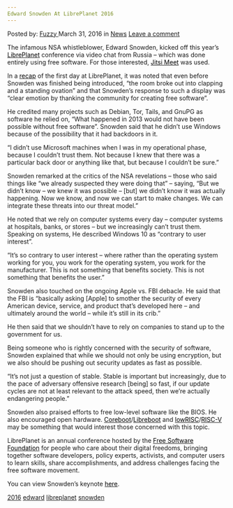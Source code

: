 ```yaml
---
Edward Snowden At LibrePlanet 2016
---
```

<article class="post-listing post-13615 post type-post status-publish format-standard hentry category-news tag-3336 tag-edward tag-libreplanet tag-snowden">
    <div class="post-inner">
        <span>Posted by: <a href="https://www.deepdotweb.com/author/fuzzy/" title="">Fuzzy </a></span>
    <span>March 31, 2016</span>
    <span>in <a href="https://www.deepdotweb.com/category/news/" rel="category tag">News</a></span>
    <span><a href="https://www.deepdotweb.com/2016/03/31/edward-snowden-libreplanet-2016/#respond">Leave a comment</a></span>
    </p>
    <div class="clear"></div>
    <div class="entry">
    <p class="Standard">The infamous NSA whistleblower, Edward Snowden, kicked off this year&#8217;s <a href="https://libreplanet.org/2016/"><span style="color: windowtext; text-decoration: none; text-underline: none;">LibrePlanet</span></a> conference via video chat from Russia – which was done entirely using free software. For those interested, <a href="https://jitsi.org/Projects/JitsiMeet"><span style="color: windowtext; text-decoration: none; text-underline: none;">Jitsi Meet</span></a> was used.</p>
    <p class="Standard">In a <a href="https://www.fsf.org/blogs/community/recapping-day-zero-of-libreplanet-2016"><span style="color: windowtext; text-decoration: none; text-underline: none;">recap</span></a> of the first day at LibrePlanet, it was noted that even before Snowden was finished being introduced, “the room broke out into clapping and a standing ovation” and that Snowden&#8217;s response to such a display was “clear emotion by thanking the community for creating free software”.</p>
    <p class="Standard">He credited many projects such as Debian, Tor, Tails, and GnuPG as software he relied on, “What happened in 2013 would not have been possible without free software”. Snowden said that he didn&#8217;t use Windows because of the possibility that it had backdoors in it.</p>
    <p class="Standard">“I didn&#8217;t use Microsoft machines when I was in my operational phase, because I couldn&#8217;t trust them. Not because I knew that there was a particular back door or anything like that, but because I couldn&#8217;t be sure.”</p>
    <p class="Standard">Snowden remarked at the critics of the NSA revelations – those who said things like “we already suspected they were doing that” – saying, “But we didn&#8217;t know – we knew it was possible – [but] we didn&#8217;t know it was actually happening. Now we know, and now we can start to make changes. We can integrate these threats into our threat model.”</p>
    <p class="Standard">He noted that we rely on computer systems every day – computer systems at hospitals, banks, or stores – but we increasingly can&#8217;t trust them. Speaking on systems, He described Windows 10 as “contrary to user interest”.</p>
    <p class="Standard">“It&#8217;s so contrary to user interest – where rather than the operating system working for you, you work for the operating system, you work for the manufacturer. This is not something that benefits society. This is not something that benefits the user.”</p>
    <p class="Standard">Snowden also touched on the ongoing Apple vs. FBI debacle. He said that the FBI is “basically asking [Apple] to smother the security of every American device, service, and product that&#8217;s developed here – and ultimately around the world – while it&#8217;s still in its crib.”</p>
    <p class="Standard">He then said that we shouldn&#8217;t have to rely on companies to stand up to the government for us.</p>
    <p class="Standard">Being someone who is rightly concerned with the security of software, Snowden explained that while we should not only be using encryption, but we also should be pushing out security updates as fast as possible.</p>
    <p class="Standard">“It&#8217;s not just a question of stable. Stable is important but increasingly, due to the pace of adversary offensive research [being] so fast, if our update cycles are not at least relevant to the attack speed, then we&#8217;re actually endangering people.”</p>
    <p class="Standard">Snowden also praised efforts to free low-level software like the BIOS. He also encouraged open hardware. <a href="https://www.coreboot.org/"><span style="color: windowtext; text-decoration: none; text-underline: none;">Coreboot</span></a>/<a href="https://libreboot.org/"><span style="color: windowtext; text-decoration: none; text-underline: none;">Libreboot</span></a> and <a href="http://www.lowrisc.org/"><span style="color: windowtext; text-decoration: none; text-underline: none;">lowRISC</span></a>/<a href="http://riscv.org/"><span style="color: windowtext; text-decoration: none; text-underline: none;">RISC-V</span></a> may be something that would interest those concerned with this topic.</p>
    <p class="Standard">LibrePlanet is an annual conference hosted by the <a href="https://www.fsf.org/"><span style="color: windowtext; text-decoration: none; text-underline: none;">Free Software Foundation</span></a> for people who care about their digital freedoms, bringing together software developers, policy experts, activists, and computer users to learn skills, share accomplishments, and address challenges facing the free software movement.</p>
    <p class="Standard">You can view Snowden&#8217;s keynote <a href="https://media.libreplanet.org/u/libreplanet/m/libreplanet-2016-the-last-lighthouse/"><span style="color: windowtext; text-decoration: none; text-underline: none;">here</span></a>.</p>
    </div>
    <a href="https://www.deepdotweb.com/tag/2016/" rel="tag">2016</a> <a href="https://www.deepdotweb.com/tag/edward/" rel="tag">edward</a> <a href="https://www.deepdotweb.com/tag/libreplanet/" rel="tag">libreplanet</a> <a href="https://www.deepdotweb.com/tag/snowden/" rel="tag">snowden</a></span> <span style="display:none" class="updated">2016-03-31</span>
    <div style="display:none" class="vcard author" itemprop="author" itemscope itemtype="http://schema.org/Person"><strong class="fn" itemprop="name"><a href="https://www.deepdotweb.com/author/fuzzy/" title="Posts by Fuzzy" rel="author">Fuzzy</a></strong></div>
    </div>
</article>

